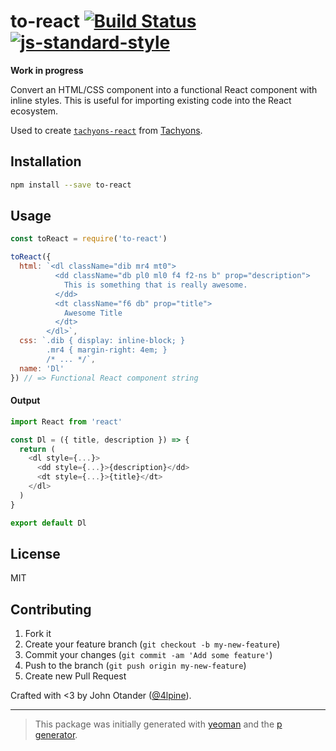 # to-react [![Build Status](https://secure.travis-ci.org/johnotander/to-react.png?branch=master)](https://travis-ci.org/johnotander/to-react) [![js-standard-style](https://img.shields.io/badge/code%20style-standard-brightgreen.svg?style=flat)](https://github.com/feross/standard)

__Work in progress__

Convert an HTML/CSS component into a functional React component with inline styles.
This is useful for importing existing code into the React ecosystem.

Used to create [`tachyons-react`](https://github.com/tachyons-react) from [Tachyons](https://github.com/tachyons-css).

## Installation

```bash
npm install --save to-react
```

## Usage

```javascript
const toReact = require('to-react')

toReact({
  html: `<dl className="dib mr4 mt0">
          <dd className="db pl0 ml0 f4 f2-ns b" prop="description">
            This is something that is really awesome.
          </dd>
          <dt className="f6 db" prop="title">
            Awesome Title
          </dt>
        </dl>`,
  css: `.dib { display: inline-block; }
        .mr4 { margin-right: 4em; }
        /* ... */`,
  name: 'Dl'
}) // => Functional React component string
```

#### Output

```js
import React from 'react'

const Dl = ({ title, description }) => {
  return (
    <dl style={...}>
      <dd style={...}>{description}</dd>
      <dt style={...}>{title}</dt>
    </dl>
  )
}

export default Dl
```

## License

MIT

## Contributing

1. Fork it
2. Create your feature branch (`git checkout -b my-new-feature`)
3. Commit your changes (`git commit -am 'Add some feature'`)
4. Push to the branch (`git push origin my-new-feature`)
5. Create new Pull Request

Crafted with <3 by John Otander ([@4lpine](https://twitter.com/4lpine)).

***

> This package was initially generated with [yeoman](http://yeoman.io) and the [p generator](https://github.com/johnotander/generator-p.git).
